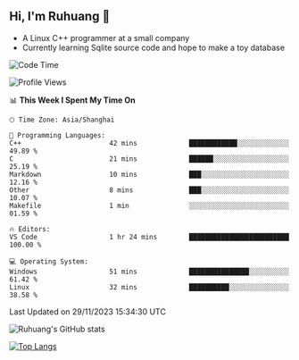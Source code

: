 ## Hi, I'm Ruhuang 👋

- A Linux C++ programmer at a small company
- Currently learning Sqlite source code and hope to make a toy database

<!--START_SECTION:waka-->
![Code Time](http://img.shields.io/badge/Code%20Time-53%20hrs%2047%20mins-blue)

![Profile Views](http://img.shields.io/badge/Profile%20Views-37-blue)

📊 **This Week I Spent My Time On** 

```text
🕑︎ Time Zone: Asia/Shanghai

💬 Programming Languages: 
C++                      42 mins             ████████████░░░░░░░░░░░░░   49.89 % 
C                        21 mins             ██████░░░░░░░░░░░░░░░░░░░   25.19 % 
Markdown                 10 mins             ███░░░░░░░░░░░░░░░░░░░░░░   12.16 % 
Other                    8 mins              ███░░░░░░░░░░░░░░░░░░░░░░   10.07 % 
Makefile                 1 min               ░░░░░░░░░░░░░░░░░░░░░░░░░   01.59 % 

🔥 Editors: 
VS Code                  1 hr 24 mins        █████████████████████████   100.00 % 

💻 Operating System: 
Windows                  51 mins             ███████████████░░░░░░░░░░   61.42 % 
Linux                    32 mins             ██████████░░░░░░░░░░░░░░░   38.58 % 
```


 Last Updated on 29/11/2023 15:34:30 UTC
<!--END_SECTION:waka-->

![Ruhuang's GitHub stats](https://github-readme-stats.vercel.app/api?username=ruhuang2001&count_private=true&hide_title=true&show_icons=true&theme=vue)

[![Top Langs](https://github-readme-stats.vercel.app/api/top-langs/?username=ruhuang2001&layout=compact)](https://github.com/anuraghazra/github-readme-stats)
